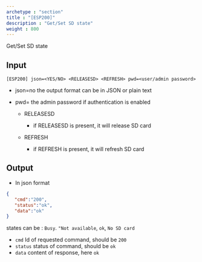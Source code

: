 ```yaml
---
archetype : "section"
title : "[ESP200]"
description : "Get/Set SD state"
weight : 800
---
```

Get/Set SD state

## Input
`[ESP200] json=<YES/NO> <RELEASESD> <REFRESH> pwd=<user/admin password>`

* json=no
the output format
can be in JSON or plain text

* pwd=<admin password>
the admin password if authentication is enabled

  * RELEASESD
      * if RELEASESD is present, it will release SD card

  * REFRESH
      * if REFRESH is present, it will refresh SD card
      
## Output

- In json format

```json
{
   "cmd":"200",
   "status":"ok",
   "data":"ok"
}
```

states can be : `Busy`. `"Not available`, `ok`, `No SD card`

* `cmd` Id of requested command, should be `200`
* `status` status of command, should be `ok`
* `data` content of response, here `ok`


